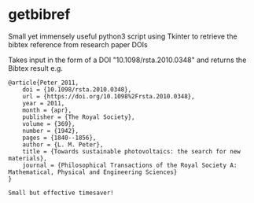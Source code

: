 # getbibref
Small yet immensely useful python3 script using Tkinter to retrieve the bibtex reference from research paper DOIs  
  
Takes input in the form of a DOI "10.1098/rsta.2010.0348" and returns the Bibtex result e.g.  

	@article{Peter_2011,  
		doi = {10.1098/rsta.2010.0348},  
		url = {https://doi.org/10.1098%2Frsta.2010.0348},  
		year = 2011,  
		month = {apr},  
		publisher = {The Royal Society},  
		volume = {369},  
		number = {1942},  
		pages = {1840--1856},  
		author = {L. M. Peter},  
		title = {Towards sustainable photovoltaics: the search for new materials},  
		journal = {Philosophical Transactions of the Royal Society A: Mathematical, Physical and Engineering Sciences}  
	}  

	Small but effective timesaver!   
